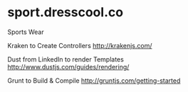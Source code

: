 sport.dresscool.co
===========
Sports Wear

Kraken to Create Controllers
http://krakenjs.com/

Dust from LinkedIn to render Templates
http://www.dustjs.com/guides/rendering/

Grunt to Build & Compile
http://gruntjs.com/getting-started